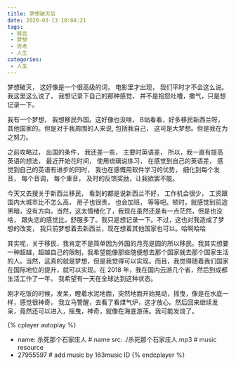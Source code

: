 ```yaml
---
title: 梦想破灭后
date: 2020-03-13 18:04:21
tags:
 - 移民
 - 梦想
 - 思考
 - 人生
categories:
 - 人生
---
```




梦想破灭， 这好像是一个很高级的词， 电影里才出现， 我们平时才不会这么说。我这里这么说了， 我想记录下自己的那种感觉， 并不是抱怨吐槽，撒气，只是想记录一下。

我有一个梦想， 我想移民外国。这好像也没啥， B站看看，好多移民新西兰呀，其他国家的。但是对于我周围的人来说, 包括我自己， 这可是大梦想。但是我在为之努力。

之前攻略过， 出国的条件， 我还差一些， 主要时英语差， 所以，我一直有提高英语的想法， 最近开始花时间， 使用琉璃说练习， 在感觉到自己的英语差， 感觉到自己的英语有进步的同时， 我也在感慨用软件学习的优势， 细化到每个发音， 每个音调， 每个重音， 及时的反馈奖励，让我欲罢不能。

今天又去搜关于新西兰移民， 看到的都是说新西兰不好， 工作机会很少， 工资跟国内大城市比不怎么高， 房子也很贵， 也会加班， 等等吧。顿时，就感觉到前途黑暗，没有方向。当然，这太情绪化了，我现在虽然还是有一点茫然，但是也没啥， 跟失恋的感觉比，舒服多了。我只是想记录一下。不过，这也对我造成了梦想的改变， 我只前梦想着去新西兰，现在想着其他国家也可以。哈啊哈哈

其实呢，关于移民，我肯定不是简单因为外国的月亮是圆的所以移民。我其实想要一种超越，超越自己的限制，我希望能像那些随便想去那个国家就去那个国家生活的人。当然，这真的就是梦想，但是我觉得可以实现。而且，我觉得随着我们国家在国际地位的提升，就可以实现。在 2018 年，我在国内云游几个省，然后到成都生活工作了一年， 我希望有一天在全球达到这种状态。

刚才吃饭的时候，发呆，瞪着水泥地面，突然地面开始晃动，摇曳，像是在水底一样，感觉很神奇， 我立马警醒，去看了看煤气炉，这才放心。然后回来继续发呆，竟然还可以进入，摇曳，神奇，就像在海底游荡。我可能发烧了。

{% cplayer autoplay %}
- name: 杀死那个石家庄人 # name
  src: ./杀死那个石家庄人.mp3 # music resource
- 27955597 # add music by 163music ID 
{% endcplayer %}



